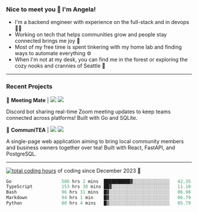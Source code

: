### Nice to meet you 👋 I'm Angela!

- I'm a backend engineer with experience on the full-stack and in devops 👩‍💻
- Working on tech that helps communities grow and people stay connected brings me joy 🤝
- Most of my free time is spent tinkering with my home lab and finding ways to automate everything ⚙️
- When I'm not at my desk, you can find me in the forest or exploring the cozy nooks and crannies of Seattle 🧋

---

### Recent Projects

👾 **Meeting Mate** | [![](https://img.shields.io/badge/Code-violet.svg?style=flat-square)](https://github.com/angelajfisher/meeting-mate) [![](https://img.shields.io/badge/Site-violet.svg?style=flat-square)](https://angelajfisher.com/projects/meeting-mate)

Discord bot sharing real-time Zoom meeting updates to keep teams connected across platforms! Built with Go and SQLite.

🍵 **CommuniTEA** | [![](https://img.shields.io/badge/Code-green.svg?style=flat-square)](https://gitlab.com/angelajfisher/communiTEA) [![](https://img.shields.io/badge/Demo-green.svg?style=flat-square)](https://angelajfisher.gitlab.io/communiTEA/)

A single-page web application aiming to bring local community members and business owners together over tea!  Built with React, FastAPI, and PostgreSQL.

---

<a href="https://wakatime.com/@018c1e94-8745-411f-aea1-f33be044d952"><img src="https://wakatime.com/badge/user/018c1e94-8745-411f-aea1-f33be044d952.svg?style=flat-square" alt="total coding hours" /></a> of coding since December 2023 🌊<br>
<!--START_SECTION:waka-->

```go
Go                   586 hrs 2 mins  ██████████▓░░░░░░░░░░░░░░   42.35 %
TypeScript           153 hrs 38 mins ██▓░░░░░░░░░░░░░░░░░░░░░░   11.10 %
Bash                 96 hrs 31 mins  █▓░░░░░░░░░░░░░░░░░░░░░░░   06.98 %
Markdown             94 hrs 1 min    █▓░░░░░░░░░░░░░░░░░░░░░░░   06.79 %
Python               80 hrs 4 mins   █▒░░░░░░░░░░░░░░░░░░░░░░░   05.79 %
```

<!--END_SECTION:waka--> 
